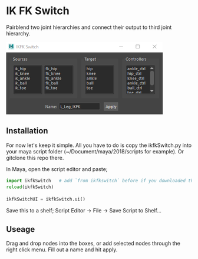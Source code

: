 # IK FK Switch #
Pairblend two joint hierarchies and connect their output to third joint hierarchy.

![alt text](/res/ui.png?raw=True "ui")

## Installation ##

For now let's keep it simple. All you have to do is copy the ikfkSwitch.py into your maya script folder (~/Document/maya/2018/scripts for example). Or gitclone this repo there.

In Maya, open the script editor and paste;
```python
import ikfkSwitch   # add `from ikfkswitch` before if you downloaded the entier repo.
reload(ikfkSwitch)

ikfkSwitchUI = ikfkSwitch.ui()
```

Save this to a shelf; Script Editor -> File -> Save Script to Shelf...

## Useage ##

Drag and drop nodes into the boxes, or add selected nodes through the right click menu. Fill out a name and hit apply.
